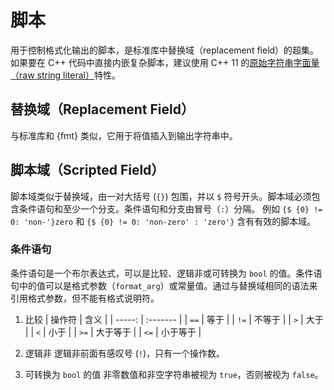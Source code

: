 # 脚本
用于控制格式化输出的脚本，是标准库中替换域（replacement field）的超集。  
如果要在 C++ 代码中直接内嵌复杂脚本，建议使用 C++ 11 的[原始字符串字面量（raw string literal）](https://zh.cppreference.com/w/cpp/language/string_literal)特性。

## 替换域（Replacement Field）
与标准库和 {fmt} 类似，它用于将值插入到输出字符串中。

## 脚本域（Scripted Field）
脚本域类似于替换域，由一对大括号 (`{}`) 包围，并以 `$` 符号开头。脚本域必须包含条件语句和至少一个分支。条件语句和分支由冒号（`:`）分隔。
例如 `{$ {0} != 0: 'non-'}zero` 和 `{$ {0} != 0: 'non-zero' : 'zero'}` 含有有效的脚本域。

### 条件语句
条件语句是一个布尔表达式，可以是比较、逻辑非或可转换为 `bool` 的值。条件语句中的值可以是格式参数（`format_arg`）或常量值。通过与替换域相同的语法来引用格式参数，但不能有格式说明符。

1. 比较
    | 操作符 | 含义     |
    | -----: | :------- |
    |   `==` | 等于     |
    |   `!=` | 不等于   |
    |    `>` | 大于     |
    |    `<` | 小于     |
    |   `>=` | 大于等于 |
    |   `<=` | 小于等于 |

2. 逻辑非
   逻辑非前面有感叹号 (`!`)，只有一个操作数。

3. 可转换为 `bool` 的值
   非零数值和非空字符串被视为 `true`，否则被视为 `false`。
